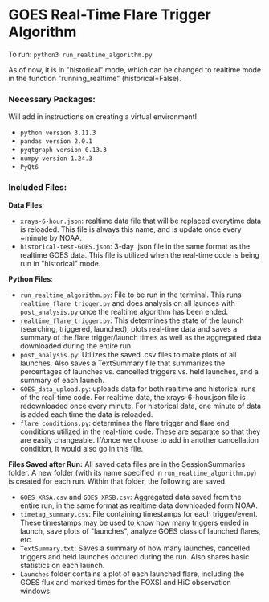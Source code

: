 # GOES Real-Time Flare Trigger Algorithm

To run: `python3 run_realtime_algorithm.py`

As of now, it is in "historical" mode, which can be changed to realtime mode in the function "running_realtime" (historical=False).

### Necessary Packages: 
Will add in instructions on creating a virtual environment!
 - `python version 3.11.3`
 - `pandas version 2.0.1`
 - `pyqtgraph version 0.13.3`
 - `numpy version 1.24.3`
 - `PyQt6`
### Included Files: 

**Data Files**:
  - `xrays-6-hour.json`: realtime data file that will be replaced everytime data is reloaded. This file is always this name, and is update once every ~minute by NOAA.
  - `historical-test-GOES.json`: 3-day .json file in the same format as the realtime GOES data. This file is utilized when the real-time code is being run in "historical" mode.
  
**Python Files**:
 - `run_realtime_algorithm.py`: File to be run in the terminal. This runs `realtime_flare_trigger.py` and does analysis on all launces with `post_analysis.py` once the realtime algorithm has been ended. 
 - `realtime_flare_trigger.py`: This determines the state of the launch (searching, triggered, launched), plots real-time data and saves a summary of the flare trigger/launch times as well as the aggregated data downloaded during the entire run. 
 - `post_analysis.py`: Utilizes the saved .csv files to make plots of all launches. Also saves a TextSummary file that summarizes the percentages of launches vs. cancelled triggers vs. held launches, and a summary of each launch.
 - `GOES_data_upload.py`: uploads data for both realtime and historical runs of the real-time code. For realtime data, the xrays-6-hour.json file is redownloaded once every minute. For historical data, one minute of data is added each time the data is reloaded. 
  - `flare_conditions.py`: determines the flare trigger and flare end conditions utilized in the real-time code. These are separate so that they are easily changeable. If/once we choose to add in another cancellation condition, it would also go in this file.

**Files Saved after Run:**
All saved data files are in the SessionSummaries folder. A new folder (with its name specified in `run_realtime_algorithm.py`) is created for each run. Within that folder, the following are saved.
  - `GOES_XRSA.csv` and `GOES_XRSB.csv`: Aggregated data saved from the entire run, in the same format as realtime data downloaded form NOAA.
  - `timetag_summary.csv`: File containing timestamps for each trigger/event. These timestamps may be used to know how many triggers ended in launch, save plots of "launches", analyze GOES class of launched flares, etc.
  - `TextSummary.txt`: Saves a summary of how many launches, cancelled triggers and held launches occured during the run. Also shares basic statistics on each launch.
  - `Launches` folder contains a plot of each launched flare, including the GOES flux and marked times for the FOXSI and HiC observation windows.
